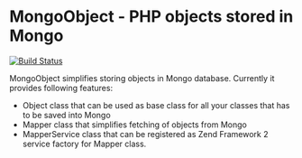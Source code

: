 # MongoObject - PHP objects stored in Mongo #

[![Build Status](https://travis-ci.org/dintel/mongo-object.svg)](https://travis-ci.org/dintel/mongo-object)

MongoObject simplifies storing objects in Mongo database. Currently it provides
following features:
- Object class that can be used as base class for all your classes that has to
  be saved into Mongo
- Mapper class that simplifies fetching of objects from Mongo
- MapperService class that can be registered as Zend Framework 2 service factory
  for Mapper class.
